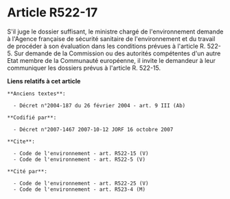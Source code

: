 # Article R522-17

S'il juge le dossier suffisant, le ministre chargé de l'environnement demande à l'Agence française de sécurité sanitaire de
l'environnement et du travail de procéder à son évaluation dans les conditions prévues à l'article R. 522-5. Sur demande de
la Commission ou des autorités compétentes d'un autre Etat membre de la Communauté européenne, il invite le demandeur à leur
communiquer les dossiers prévus à l'article R. 522-15.

**Liens relatifs à cet article**

	**Anciens textes**:

	  - Décret n°2004-187 du 26 février 2004 - art. 9 III (Ab)

	**Codifié par**:

	  - Décret n°2007-1467 2007-10-12 JORF 16 octobre 2007

	**Cite**:

	  - Code de l'environnement - art. R522-15 (V)
	  - Code de l'environnement - art. R522-5 (V)

	**Cité par**:

	  - Code de l'environnement - art. R522-25 (V)
	  - Code de l'environnement - art. R523-4 (M)
